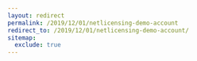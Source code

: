 ```yaml
---
layout: redirect
permalink: /2019/12/01/netlicensing-demo-account
redirect_to: /2019/12/01/netlicensing-demo-account/
sitemap:
  exclude: true
---
```

